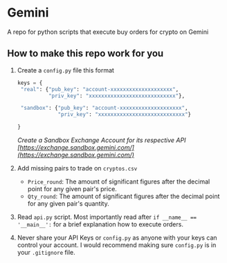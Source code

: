 # Gemini

A repo for python scripts that execute buy orders for crypto on Gemini

## How to make this repo work for you

1. Create a `config.py` file this format
   ```python
   keys = {
    "real": {"pub_key": "account-xxxxxxxxxxxxxxxxxxxx",
             "priv_key": "xxxxxxxxxxxxxxxxxxxxxxxxxxxx"},

    "sandbox": {"pub_key": "account-xxxxxxxxxxxxxxxxxxxx",
                "priv_key": "xxxxxxxxxxxxxxxxxxxxxxxxxxxx"}

   }
   ```
   *Create a Sandbox Exchange Account for its respective API*
   *[https://exchange.sandbox.gemini.com/](https://exchange.sandbox.gemini.com/)*

2. Add missing pairs to trade on `cryptos.csv`
   * `Price_round`: The amount of significant figures after the decimal point for any given pair's price.
   * `Qty_round`: The amount of significant figures after the decimal point for any given pair's quantity.

3. Read `api.py` script. Most importantly read after `if __name__ == '__main__':` for a brief explanation how to execute orders.

4. Never share your API Keys or `config.py` as anyone with your keys can control your account. I would recommend making sure `config.py` is in your `.gitignore` file.
